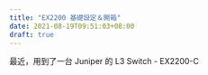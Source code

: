 ```yaml
---
title: "EX2200 基礎設定＆開箱"
date: 2021-08-19T09:51:03+08:00
draft: true
---
```


最近，用到了一台 Juniper 的 L3 Switch - EX2200-C